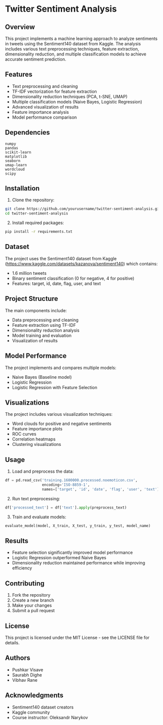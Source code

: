 # Twitter Sentiment Analysis

## Overview
This project implements a machine learning approach to analyze sentiments in tweets using the Sentiment140 dataset from Kaggle. The analysis includes various text preprocessing techniques, feature extraction, dimensionality reduction, and multiple classification models to achieve accurate sentiment prediction.

## Features
- Text preprocessing and cleaning
- TF-IDF vectorization for feature extraction
- Dimensionality reduction techniques (PCA, t-SNE, UMAP)
- Multiple classification models (Naive Bayes, Logistic Regression)
- Advanced visualization of results
- Feature importance analysis
- Model performance comparison

## Dependencies
```
numpy
pandas
scikit-learn
matplotlib
seaborn
umap-learn
wordcloud
scipy
```

## Installation
1. Clone the repository:
```bash
git clone https://github.com/yourusername/twitter-sentiment-analysis.git
cd twitter-sentiment-analysis
```

2. Install required packages:
```bash
pip install -r requirements.txt
```

## Dataset
The project uses the Sentiment140 dataset from Kaggle (https://www.kaggle.com/datasets/kazanova/sentiment140) which contains:
- 1.6 million tweets
- Binary sentiment classification (0 for negative, 4 for positive)
- Features: target, id, date, flag, user, and text

## Project Structure
The main components include:
- Data preprocessing and cleaning
- Feature extraction using TF-IDF
- Dimensionality reduction analysis
- Model training and evaluation
- Visualization of results

## Model Performance
The project implements and compares multiple models:
- Naive Bayes (Baseline model)
- Logistic Regression
- Logistic Regression with Feature Selection

## Visualizations
The project includes various visualization techniques:
- Word clouds for positive and negative sentiments
- Feature importance plots
- ROC curves
- Correlation heatmaps
- Clustering visualizations

## Usage
1. Load and preprocess the data:
```python
df = pd.read_csv('training.1600000.processed.noemoticon.csv',
                 encoding='ISO-8859-1',
                 names=['target', 'id', 'date', 'flag', 'user', 'text'])
```

2. Run text preprocessing:
```python
df['processed_text'] = df['text'].apply(preprocess_text)
```

3. Train and evaluate models:
```python
evaluate_model(model, X_train, X_test, y_train, y_test, model_name)
```

## Results
- Feature selection significantly improved model performance
- Logistic Regression outperformed Naive Bayes
- Dimensionality reduction maintained performance while improving efficiency

## Contributing
1. Fork the repository
2. Create a new branch
3. Make your changes
4. Submit a pull request

## License
This project is licensed under the MIT License - see the LICENSE file for details.

## Authors
- Pushkar Visave
- Saurabh Dighe
- Vibhav Rane

## Acknowledgments
- Sentiment140 dataset creators
- Kaggle community
- Course instructor: Oleksandr Narykov

